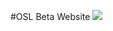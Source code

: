 #OSL Beta Website
[![](https://img.shields.io/codeclimate/issues/osl-vvce/osl-vvce.github.io.svg)](https://codeclimate.com/github/osl-vvce/osl-vvce.github.io/issues)
